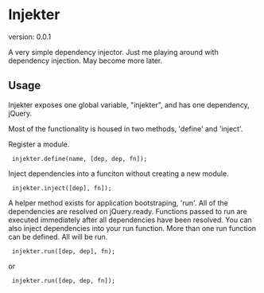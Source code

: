 # Injekter

version: 0.0.1

A very simple dependency injector. Just me playing around with dependency injection. May become more later.

## Usage

Injekter exposes one global variable, "injekter", and has one dependency, jQuery.

Most of the functionality is housed in two methods, 'define' and 'inject'.

Register a module.

     injekter.define(name, [dep, dep, fn]);

Inject dependencies into a funciton without creating a new module.

     injekter.inject([dep], fn]);

A helper method exists for application bootstraping, 'run'. All of the dependencies are resolved on jQuery.ready. Functions passed to run are executed immediately after all dependencies have been resolved. You can also inject dependencies into your run function. More than one run function can be defined. All will be run.

     injekter.run([dep, dep], fn);

or

     injekter.run([dep, dep, fn]);